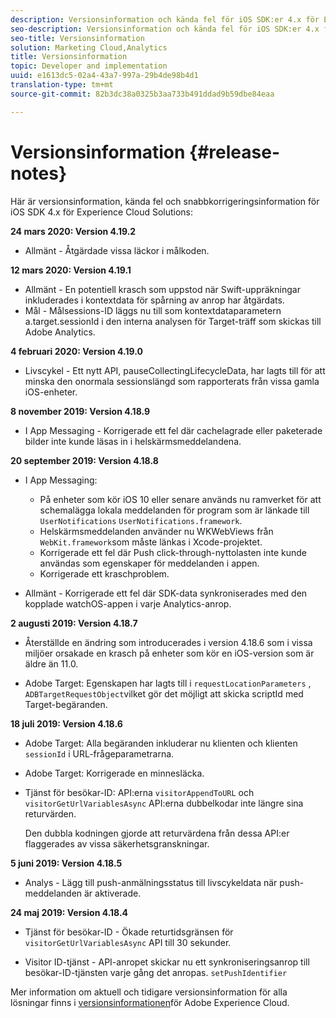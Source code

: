 ```yaml
---
description: Versionsinformation och kända fel för iOS SDK:er 4.x för Experience Cloud Solutions.
seo-description: Versionsinformation och kända fel för iOS SDK:er 4.x för Experience Cloud Solutions.
seo-title: Versionsinformation
solution: Marketing Cloud,Analytics
title: Versionsinformation
topic: Developer and implementation
uuid: e1613dc5-02a4-43a7-997a-29b4de98b4d1
translation-type: tm+mt
source-git-commit: 82b3dc38a0325b3aa733b491ddad9b59dbe84eaa

---
```



# Versionsinformation {#release-notes}

Här är versionsinformation, kända fel och snabbkorrigeringsinformation för iOS SDK 4.x för Experience Cloud Solutions:

**24 mars 2020: Version 4.19.2**

* Allmänt - Åtgärdade vissa läckor i målkoden.

**12 mars 2020: Version 4.19.1**

* Allmänt - En potentiell krasch som uppstod när Swift-uppräkningar inkluderades i kontextdata för spårning av anrop har åtgärdats.
* Mål - Målsessions-ID läggs nu till som kontextdataparametern a.target.sessionId i den interna analysen för Target-träff som skickas till Adobe Analytics.

**4 februari 2020: Version 4.19.0**

* Livscykel - Ett nytt API, pauseCollectingLifecycleData, har lagts till för att minska den onormala sessionslängd som rapporterats från vissa gamla iOS-enheter.

**8 november 2019: Version 4.18.9**

* I App Messaging - Korrigerade ett fel där cachelagrade eller paketerade bilder inte kunde läsas in i helskärmsmeddelandena.

**20 september 2019: Version 4.18.8**

* I App Messaging:

   * På enheter som kör iOS 10 eller senare används nu ramverket för att schemalägga lokala meddelanden för program som är länkade till `UserNotifications` `UserNotifications.framework`.
   * Helskärmsmeddelanden använder nu WKWebViews från `WebKit.framework`som måste länkas i Xcode-projektet.
   * Korrigerade ett fel där Push click-through-nyttolasten inte kunde användas som egenskaper för meddelanden i appen.
   * Korrigerade ett kraschproblem.

* Allmänt - Korrigerade ett fel där SDK-data synkroniserades med den kopplade watchOS-appen i varje Analytics-anrop.

**2 augusti 2019: Version 4.18.7**

* Återställde en ändring som introducerades i version 4.18.6 som i vissa miljöer orsakade en krasch på enheter som kör en iOS-version som är äldre än 11.0.

* Adobe Target: Egenskapen har lagts till i `requestLocationParameters` , `ADBTargetRequestObject`vilket gör det möjligt att skicka scriptId med Target-begäranden.

**18 juli 2019: Version 4.18.6**

* Adobe Target: Alla begäranden inkluderar nu klienten och klienten `sessionId` i URL-frågeparametrarna.
* Adobe Target: Korrigerade en minnesläcka.
* Tjänst för besökar-ID: API:erna `visitorAppendToURL` och `visitorGetUrlVariablesAsync` API:erna dubbelkodar inte längre sina returvärden.

   Den dubbla kodningen gjorde att returvärdena från dessa API:er flaggerades av vissa säkerhetsgranskningar.

**5 juni 2019: Version 4.18.5**

* Analys - Lägg till push-anmälningsstatus till livscykeldata när push-meddelanden är aktiverade.

**24 maj 2019: Version 4.18.4**

* Tjänst för besökar-ID - Ökade returtidsgränsen för
   `visitorGetUrlVariablesAsync` API till 30 sekunder.

* Visitor ID-tjänst - API-anropet skickar nu ett synkroniseringsanrop till besökar-ID-tjänsten varje gång det anropas. `setPushIdentifier`

Mer information om aktuell och tidigare versionsinformation för alla lösningar finns i [versionsinformationen](https://docs.adobe.com/content/help/en/release-notes/experience-cloud/current.html)för Adobe Experience Cloud.
